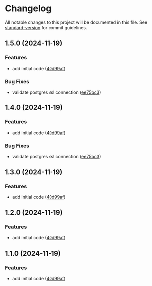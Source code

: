 # Changelog

All notable changes to this project will be documented in this file. See [standard-version](https://github.com/conventional-changelog/standard-version) for commit guidelines.

## 1.5.0 (2024-11-19)


### Features

* add initial code ([40d99af](https://github.com/robertbruno/pgnotify-emitter/commit/40d99af0dd3b8ef559068ee31dbcf233f4b2f13f))


### Bug Fixes

* validate postgres ssl connection ([ee75bc3](https://github.com/robertbruno/pgnotify-emitter/commit/ee75bc3e18fb37f8135134c9d4f86b0ab13d4945))

## 1.4.0 (2024-11-19)


### Features

* add initial code ([40d99af](https://github.com/robertbruno/pgnotify-emitter/commit/40d99af0dd3b8ef559068ee31dbcf233f4b2f13f))


### Bug Fixes

* validate postgres ssl connection ([ee75bc3](https://github.com/robertbruno/pgnotify-emitter/commit/ee75bc3e18fb37f8135134c9d4f86b0ab13d4945))

## 1.3.0 (2024-11-19)


### Features

* add initial code ([40d99af](https://github.com/robertbruno/pgnotify-emitter/commit/40d99af0dd3b8ef559068ee31dbcf233f4b2f13f))

## 1.2.0 (2024-11-19)


### Features

* add initial code ([40d99af](https://github.com/robertbruno/pgnotify-emitter/commit/40d99af0dd3b8ef559068ee31dbcf233f4b2f13f))

## 1.1.0 (2024-11-19)


### Features

* add initial code ([40d99af](https://github.com/robertbruno/pgnotify-emitter/commit/40d99af0dd3b8ef559068ee31dbcf233f4b2f13f))
